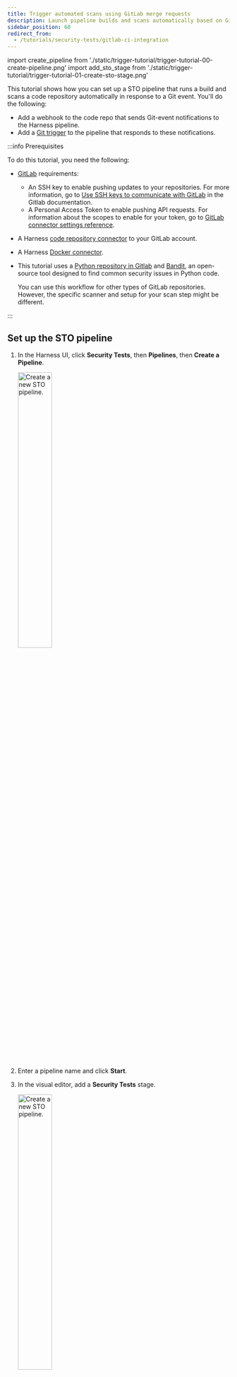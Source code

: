 ```yaml
---
title: Trigger automated scans using GitLab merge requests
description: Launch pipeline builds and scans automatically based on GitLab merge requests.
sidebar_position: 60
redirect_from:
  - /tutorials/security-tests/gitlab-ci-integration
---
```


<CTABanner
  buttonText="Learn More"
  title="Continue your learning journey."
  tagline="Take a Security Testing Orchestration certification today!"
  link="/certifications/sto"
  closable={true}
  target="_self"
/>

import create_pipeline from './static/trigger-tutorial/trigger-tutorial-00-create-pipeline.png'
import add_sto_stage from './static/trigger-tutorial/trigger-tutorial-01-create-sto-stage.png'

This tutorial shows how you can set up a STO pipeline that runs a build and scans a code repository automatically in response to a Git event. You'll do the following:

- Add a webhook to the code repo that sends Git-event notifications to the Harness pipeline.
- Add a [Git trigger](/docs/platform/triggers/triggering-pipelines/) to the pipeline that responds to these notifications.

:::info Prerequisites

To do this tutorial, you need the following:

- [GitLab](https://gitlab.com/) requirements:
  - An SSH key to enable pushing updates to your repositories. For more information, go to [Use SSH keys to communicate with GitLab](https://docs.gitlab.com/ee/user/ssh.html) in the Gitlab documentation.
  - A Personal Access Token to enable pushing API requests. For information about the scopes to enable for your token, go to [GitLab connector settings reference](/docs/platform/connectors/code-repositories/ref-source-repo-provider/git-lab-connector-settings-reference/#passwordpersonal-access-token).
- A Harness [code repository connector](/docs/category/code-repositories) to your GitLab account.
- A Harness [Docker connector](/docs/platform/connectors/cloud-providers/ref-cloud-providers/docker-registry-connector-settings-reference).
- This tutorial uses a [Python repository in Gitlab](https://gitlab.com/gitsequence090/TestPythonSAST) and [Bandit](https://github.com/PyCQA/bandit), an open-source tool designed to find common security issues in Python code.

  You can use this workflow for other types of GitLab repositories. However, the specific scanner and setup for your scan step might be different.

:::

## Set up the STO pipeline

1. In the Harness UI, click **Security Tests**, then **Pipelines**, then **Create a Pipeline**.

   <img src={create_pipeline} alt="Create a new STO pipeline." height="40%" width="40%" />

2. Enter a pipeline name and click **Start**.

3. In the visual editor, add a **Security Tests** stage.

   <img src={add_sto_stage} alt="Create a new STO pipeline." height="40%" width="40%" />

4. In **About your Stage**, do the following:

   1. Enter a name.

   2. In **Configure Codebase**, select your codebase connector and enter the repository that you want to scan.

   ![](./static/trigger-tutorial/trigger-tutorial-02-set-up-sto-stage.png)

   3. Click **Set up Stage**.

5. In **Infrastructure**, specify your build infrastructure. STO supports Cloud (Linux AMD64) and Kubernetes infrastructures.

6. In **Execution**, click **Add Step** and select **Bandit**.

7. In **Configure Bandit**, specify the following:

   1. Scan Mode = **Orchestration**

   2. Target name = **_your-name_-dvpwa**

   3. Target variaent = **\<+codebase.branch>**

8. Click **Apply Changes** to return to the pipeline,

9. Click **Run** (top right). In **Run Pipeline**, select **Git Branch** for the build type and **master** for the branch name. Then click **Run Pipeline** to ensure that the pipeline runs successfully as configured.

## Add a trigger to your pipeline

Add a trigger to your pipeline that that listens for incoming requests on a webhook.

1. In the rop right of the visual editor, click **Triggers**.

2. Click **New Trigger** and select the webhook for your Git service provider.

   ![New webhook trigger](./static/trigger-tutorial/trigger-tutorial-04-select-trigger.png)

3. In **Configuration**, specify the webhook as follows. This is a typical setup, where any event related to a merge request triggers a pipeline build.

   1. Connector = The connector to your Git service provider.

   2. Repository Name = The repository you want to scan.

   3. Event = **Merge Request**.

   4. Select **Any Actions**.

   ![](./static/trigger-tutorial/trigger-tutorial-05-trigger-config.png)

4. In **Conditions**, set the conditions for running the pipeline. The typical setup is to trigger a build based on the main or master branch of the repo.

   ![](./static/trigger-tutorial/trigger-tutorial-06-trigger-condition.png)

5. In **Pipeline Input**, select **Git Branch** for the build type and enter **\<+trigger.branch>** for the branch name. Then click **Create Trigger**.

   ![](./static/trigger-tutorial/trigger-tutorial-08-pipeline-input.png)

   The new trigger now appears in the Triggers table. Note that this table includes a **Webhook** column with a link.

6. Click the **Webhook** link to copy the webhook URL for this trigger to the clipboard. You will now add this webhook to your Git service.

   ![](./static/trigger-tutorial/trigger-tutorial-07-copy-url-webhook.png)

## Add the trigger webhook to your Git service

The steps to do this differ depending on the service you're using. These steps assume you're using GitLab.

1. Go to your GitLab project, select **Settings**, and then select **Webhooks** in the left menu.

2. Enter the webhook URL and your GitLab personal access token.

3. Select the **Merge request event** as the event type to trigger the webhook.

4. Click **Add webhook** at the bottom of the page.

## Create a Merge Request in GitLab

To verify that your trigger is working correctly, do the following:

1. Open a browser page and point it to the **Execution History** page for your Harness pipeline.

2. Go to your GitLab repo, then create and approve a merge request.

With the integration in place, the following events occur when you create a merge request in your GitLab repository:

1. GitLab sends a request to the Harness webhook.

2. The Harness pipeline starts a new build automatically, using information from the incoming request.

3. When the build finishes, you can see the scan results in the **Security Tests** tab.

<figure>

![](./static/trigger-tutorial/trigger-tutorial-09-triggered-build.png)

<figcaption>Harness pipeline build launched from trigger</figcaption>
</figure>

<figure>

![](./static/trigger-tutorial/trigger-tutorial-10-security-tests.png)

<figcaption>Scan results</figcaption>
</figure>
